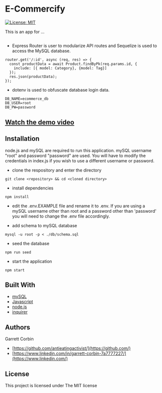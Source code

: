 # E-Commercify


[![License: MIT](https://img.shields.io/badge/License-MIT-yellow.svg)](https://opensource.org/licenses/MIT)


This is an app for ...



##

- Express Router is user to modularize API routes and Sequelize is used to access the MySQL database.

```
router.get('/:id', async (req, res) => {
  const productData = await Product.findByPk(req.params.id, {
    include: [{ model: Category}, {model: Tag}]
  });
  res.json(productData);
});
```
- dotenv is used to obfuscate database login data.

```
DB_NAME=ecommerce_db
DB_USER=root
DB_PW=password
```

## [Watch the demo video](https://antieatingactivist.github.io/Workplace-Tracker/)




## Installation

node.js and mySQL are required to run this application. mySQL username "root" and password "password" are used. You will have to modify the credentials in index.js if you wish to use a different username or password. 

- clone the respository and enter the directory

`git clone <repository> && cd <cloned directory>`

- install dependencies

`npm install`

- edit the .env.EXAMPLE file and rename it to .env. If you are using a mySQL username other than root and a password other than 'password' you will need to change the .env file accordingly.

- add schema to mySQL database

`mysql -u root -p < ./db/schema.sql`

- seed the database

`npm run seed`

- start the application

`npm start`




## Built With

* [mySQL](https://www.mysql.com)
* [Javascript](https://developer.mozilla.org/en-US/docs/Web/JavaScript)
* [node.js](https://nodejs.dev) 
* [inquirer](https://github.com/SBoudrias/Inquirer.js)



## Authors

Garrett Corbin

- [https://github.com/antieatingactivist/](https://github.com/)
- [https://www.linkedin.com/in/garrett-corbin-7a7777227/](https://www.linkedin.com/)

## License

This project is licensed under The MIT license

